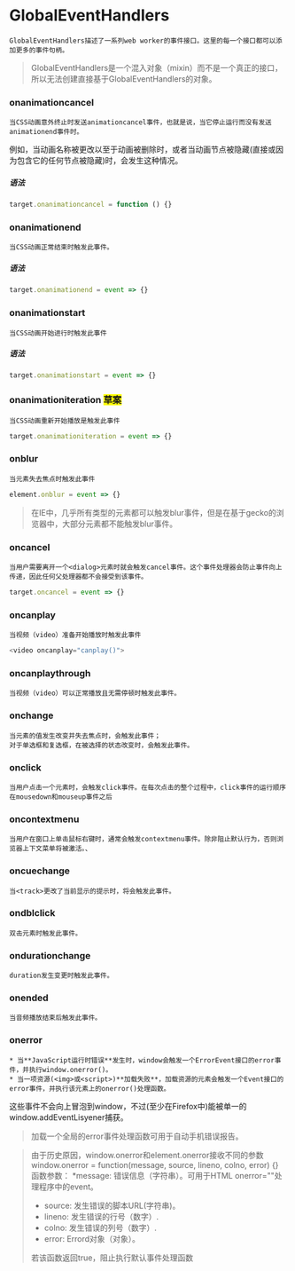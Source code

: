 #  GlobalEventHandlers 
    GlobalEventHandlers描述了一系列web worker的事件接口。这里的每一个接口都可以添加更多的事件句柄。
> GlobalEventHandlers是一个混入对象（mixin）而不是一个真正的接口，所以无法创建直接基于GlobalEventHandlers的对象。

### onanimationcancel
    当CSS动画意外终止时发送animationcancel事件，也就是说，当它停止运行而没有发送animationend事件时。
例如，当动画名称被更改以至于动画被删除时，或者当动画节点被隐藏(直接或因为包含它的任何节点被隐藏)时，会发生这种情况。
##### 语法
```javascript
target.onanimationcancel = function () {}
```

### onanimationend
    当CSS动画正常结束时触发此事件。
##### 语法
```javascript
target.onanimationend = event => {}
```

### onanimationstart
    当CSS动画开始进行时触发此事件
##### 语法
```javascript
target.onanimationstart = event => {}
```

### onanimationiteration <span style="background: yellow">草案</span>
    当CSS动画重新开始播放是触发此事件
```javascript
target.onanimationiteration = event => {}
```

### onblur
    当元素失去焦点时触发此事件
```javascript
element.onblur = event => {}
```
> 在IE中，几乎所有类型的元素都可以触发blur事件，但是在基于gecko的浏览器中，大部分元素都不能触发blur事件。


### oncancel
    当用户需要离开一个<dialog>元素时就会触发cancel事件。这个事件处理器会防止事件向上传递，因此任何父处理器都不会接受到该事件。
```javascript
target.oncancel = event => {}
```

### oncanplay 
    当视频（video）准备开始播放时触发此事件
```javascript
<video oncanplay="canplay()">

```

### oncanplaythrough
    当视频（video）可以正常播放且无需停顿时触发此事件。

### onchange
    当元素的值发生改变并失去焦点时，会触发此事件；
    对于单选框和复选框，在被选择的状态改变时，会触发此事件。

### onclick
    当用户点击一个元素时，会触发click事件。在每次点击的整个过程中，click事件的运行顺序在mousedown和mouseup事件之后

### oncontextmenu
    当用户在窗口上单击鼠标右键时，通常会触发contextmenu事件。除非阻止默认行为，否则浏览器上下文菜单将被激活。、

###  oncuechange
    当<track>更改了当前显示的提示时，将会触发此事件。

### ondblclick
    双击元素时触发此事件。

### ondurationchange
    duration发生变更时触发此事件。

### onended
    当音频播放结束后触发此事件。

### onerror
    * 当**JavaScript运行时错误**发生时，window会触发一个ErrorEvent接口的error事件，并执行window.onerror()。
    * 当一项资源(<img>或<script>)**加载失败**，加载资源的元素会触发一个Event接口的error事件，并执行该元素上的onerror()处理函数。
这些事件不会向上冒泡到window，不过(至少在Firefox中)能被单一的window.addEventLisyener捕获。
> 加载一个全局的error事件处理函数可用于自动手机错误报告。

> 由于历史原因，window.onerror和element.onerror接收不同的参数
> window.onerror = function(message, source, lineno, colno, error) {}
> 函数参数：
> *message: 错误信息（字符串）。可用于HTML onerror=""处理程序中的event。
> * source: 发生错误的脚本URL(字符串)。
> * lineno: 发生错误的行号（数字）.
> * colno: 发生错误的列号（数字）.
> * error: Errord对象（对象）。
> 
> 若该函数返回true，阻止执行默认事件处理函数
